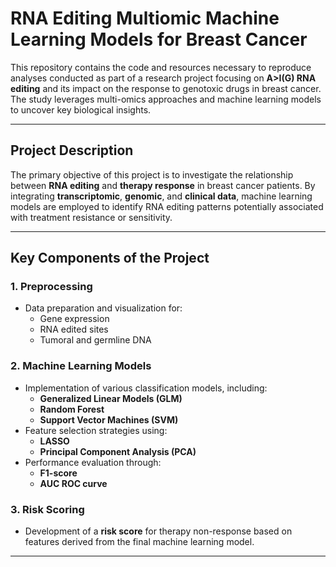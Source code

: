 # RNA Editing Multiomic Machine Learning Models for Breast Cancer

This repository contains the code and resources necessary to reproduce analyses conducted as part of a research project focusing on **A>I(G) RNA editing** and its impact on the response to genotoxic drugs in breast cancer. The study leverages multi-omics approaches and machine learning models to uncover key biological insights.

---

## Project Description

The primary objective of this project is to investigate the relationship between **RNA editing** and **therapy response** in breast cancer patients. By integrating **transcriptomic**, **genomic**, and **clinical data**, machine learning models are employed to identify RNA editing patterns potentially associated with treatment resistance or sensitivity.

---

## Key Components of the Project

### 1. **Preprocessing**
   - Data preparation and visualization for:
     - Gene expression
     - RNA edited sites
     - Tumoral and germline DNA

### 2. **Machine Learning Models**
   - Implementation of various classification models, including:
     - **Generalized Linear Models (GLM)**
     - **Random Forest**
     - **Support Vector Machines (SVM)**
   - Feature selection strategies using:
     - **LASSO**
     - **Principal Component Analysis (PCA)**
   - Performance evaluation through:
     - **F1-score**
     - **AUC ROC curve**

### 3. **Risk Scoring**
   - Development of a **risk score** for therapy non-response based on features derived from the final machine learning model.

---
